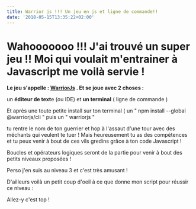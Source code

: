 ```yaml
---
title: Warrior js !!! Un jeu en js et ligne de commande!!
date: '2018-05-15T13:35:22+02:00'
---
```

# Wahooooooo !!! J'ai trouvé un super jeu !! Moi qui voulait m'entrainer à Javascript me voilà servie !

**Le jeu s'appelle : **[**WarriorJs**](https://warrior.js.org/en)** . Et se joue avec 2 choses :**

un **éditeur de text**e (ou IDE) et **un terminal** ( ligne de commande )

Et après une toute petite install sur ton terminal ( un " npm install --global @warriorjs/cli " puis un " warriorjs "

tu rentre le nom de ton guerrier et hop à l'assaut d'une tour avec des méchants qui veulent te tuer ! Mais heureusement tu as des compétences et tu peux venir à bout de ces vils gredins grâce à ton code Javascript ! 

Boucles et opérateurs logiques seront de la partie pour venir à bout des petits niveaux proposées !

Perso j'en suis au niveau 3 et c'est très amusant !

D'ailleurs voilà un petit coup d'oeil à ce que donne mon script pour réussir ce niveau :

<script src="https://gist.github.com/napka4/fc05605f7507c365bc315447bceb1057.js"></script>

Allez-y c'est top !
